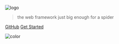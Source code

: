 ![logo](_media/spiderweb_logo_cropped.png)

> the web framework just big enough for a spider

[GitHub](https://github.com/itsthejoker/spiderweb/)
[Get Started](/README)


![color](#222)
